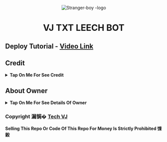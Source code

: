<p align="center">
  <img src="https://envs.sh/CQ7.jpg" alt="Stranger-boy -logo">
</p>
<h1 align="center">
  VJ TXT LEECH BOT
</h1>

## Deploy Tutorial - [Video Link](https://youtu.be/l1u3C_F79QE)

## Credit

<b><details><summary>Tap On Me For See Credit</summary>

馃挐 Credit Goes To [Tech VJ](https://telegram.me/Kingvj01) So Don't Forgot To Give Credit

馃挅 And Thank You So Much To All Who Help In This Journey 馃挄

Copyright 漏锔� [Tech VJ](https://telegram.me/Kingvj01)

</b>
</details>

## About Owner 

<b><details><summary>Tap On Me For See Details Of Owner</summary>

- YouTube Channel : [Tech VJ](https://youtube.com/@Tech_VJ)
- Telegram Channel : [VJ Botz](https://telegram.me/VJ_Botz)
- Contact Link : [King VJ](https://telegram.me/Kingvj01)
- Instagram Id Link : [Tech VJ](https://instagram.com/tech.vj)

</b>
</details>


### Copyright 漏锔� [Tech VJ](https://youtube.com/@Tech_VJ)

<b>Selling This Repo Or Code Of This Repo For Money Is Strictly Prohibited 馃毇</b>

